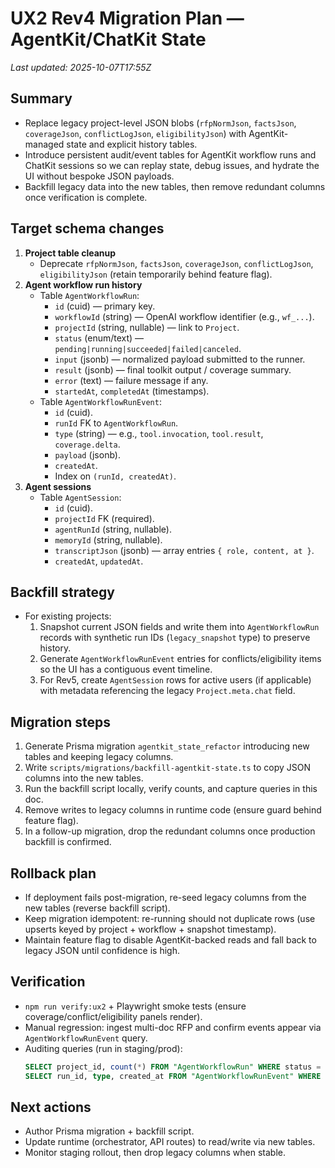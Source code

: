 # UX2 Rev4 Migration Plan — AgentKit/ChatKit State

_Last updated: 2025-10-07T17:55Z_

## Summary
- Replace legacy project-level JSON blobs (`rfpNormJson`, `factsJson`, `coverageJson`, `conflictLogJson`, `eligibilityJson`) with AgentKit-managed state and explicit history tables.
- Introduce persistent audit/event tables for AgentKit workflow runs and ChatKit sessions so we can replay state, debug issues, and hydrate the UI without bespoke JSON payloads.
- Backfill legacy data into the new tables, then remove redundant columns once verification is complete.

## Target schema changes
1. **Project table cleanup**
   - Deprecate `rfpNormJson`, `factsJson`, `coverageJson`, `conflictLogJson`, `eligibilityJson` (retain temporarily behind feature flag).
2. **Agent workflow run history**
   - Table `AgentWorkflowRun`:
     - `id` (cuid) — primary key.
     - `workflowId` (string) — OpenAI workflow identifier (e.g., `wf_...`).
     - `projectId` (string, nullable) — link to `Project`.
     - `status` (enum/text) — `pending|running|succeeded|failed|canceled`.
     - `input` (jsonb) — normalized payload submitted to the runner.
     - `result` (jsonb) — final toolkit output / coverage summary.
     - `error` (text) — failure message if any.
     - `startedAt`, `completedAt` (timestamps).
   - Table `AgentWorkflowRunEvent`:
     - `id` (cuid).
     - `runId` FK to `AgentWorkflowRun`.
     - `type` (string) — e.g., `tool.invocation`, `tool.result`, `coverage.delta`.
     - `payload` (jsonb).
     - `createdAt`.
     - Index on `(runId, createdAt)`.
3. **Agent sessions**
   - Table `AgentSession`:
     - `id` (cuid).
     - `projectId` FK (required).
     - `agentRunId` (string, nullable).
     - `memoryId` (string, nullable).
     - `transcriptJson` (jsonb) — array entries `{ role, content, at }`.
     - `createdAt`, `updatedAt`.

## Backfill strategy
- For existing projects:
  1. Snapshot current JSON fields and write them into `AgentWorkflowRun` records with synthetic run IDs (`legacy_snapshot` type) to preserve history.
  2. Generate `AgentWorkflowRunEvent` entries for conflicts/eligibility items so the UI has a contiguous event timeline.
  3. For Rev5, create `AgentSession` rows for active users (if applicable) with metadata referencing the legacy `Project.meta.chat` field.

## Migration steps
1. Generate Prisma migration `agentkit_state_refactor` introducing new tables and keeping legacy columns.
2. Write `scripts/migrations/backfill-agentkit-state.ts` to copy JSON columns into the new tables.
3. Run the backfill script locally, verify counts, and capture queries in this doc.
4. Remove writes to legacy columns in runtime code (ensure guard behind feature flag).
5. In a follow-up migration, drop the redundant columns once production backfill is confirmed.

## Rollback plan
- If deployment fails post-migration, re-seed legacy columns from the new tables (reverse backfill script).
- Keep migration idempotent: re-running should not duplicate rows (use upserts keyed by project + workflow + snapshot timestamp).
- Maintain feature flag to disable AgentKit-backed reads and fall back to legacy JSON until confidence is high.

## Verification
- `npm run verify:ux2` + Playwright smoke tests (ensure coverage/conflict/eligibility panels render).
- Manual regression: ingest multi-doc RFP and confirm events appear via `AgentWorkflowRunEvent` query.
- Auditing queries (run in staging/prod):
  ```sql
  SELECT project_id, count(*) FROM "AgentWorkflowRun" WHERE status = 'succeeded' GROUP BY 1 ORDER BY 2 DESC;
  SELECT run_id, type, created_at FROM "AgentWorkflowRunEvent" WHERE run_id = '<runId>' ORDER BY created_at;
  ```

## Next actions
- Author Prisma migration + backfill script.
- Update runtime (orchestrator, API routes) to read/write via new tables.
- Monitor staging rollout, then drop legacy columns when stable.
